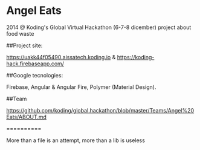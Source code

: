 Angel Eats
==========

2014 @ Koding's Global Virtual Hackathon (6-7-8 dicember) project about food waste

##Project site: 

https://uakk44f05490.aissatech.koding.io & https://koding-hack.firebaseapp.com/

##Google tecnologies: 

Firebase, Angular & Angular Fire, Polymer (Material Design).

##Team

https://github.com/koding/global.hackathon/blob/master/Teams/Angel%20Eats/ABOUT.md

==========

More than a file is an attempt, more than a lib is useless
